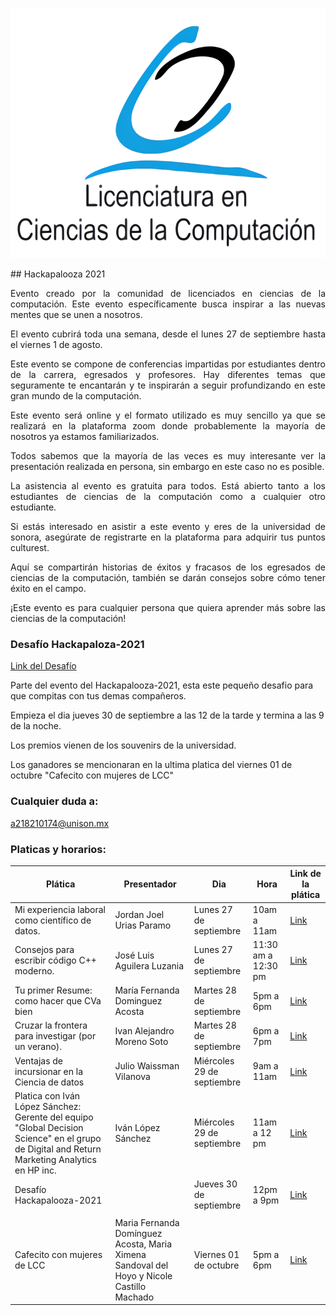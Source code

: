 <p align="center">
  <img src="https://github.com/MJVNOR/Hackapalooza-2021/blob/main/lcc.png?raw=true" alt="Sublime's custom image"/>
</p>
## Hackapalooza 2021
<p>
<div style="text-align: justify"> 
Evento creado por la comunidad de licenciados en ciencias de la computación. Este evento específicamente busca inspirar a las nuevas mentes que se unen a nosotros.
</div>
</p>
<p>
<div style="text-align: justify"> 
El evento cubrirá toda una semana, desde el lunes 27 de septiembre hasta el viernes 1 de agosto.
</div>
</p>
<p>
<div style="text-align: justify"> 
Este evento se compone de conferencias impartidas por estudiantes dentro de la carrera, egresados y profesores. Hay diferentes temas que seguramente te encantarán y te inspirarán a seguir profundizando en este gran mundo de la computación.
</div>
</p>
<p>
<div style="text-align: justify"> 
Este evento será online y el formato utilizado es muy sencillo ya que se realizará en la plataforma zoom donde probablemente la mayoría de nosotros ya estamos familiarizados.
</div>
</p>
<p>
<div style="text-align: justify"> 
Todos sabemos que la mayoría de las veces es muy interesante ver la presentación realizada en persona, sin embargo en este caso no es posible.
</div>
</p>
<p>
<div style="text-align: justify"> 
La asistencia al evento es gratuita para todos. Está abierto tanto a los estudiantes de ciencias de la computación como a cualquier otro estudiante.
</div>
</p>
<p>
<div style="text-align: justify"> 
Si estás interesado en asistir a este evento y eres de la universidad de sonora, asegúrate de registrarte en la plataforma para adquirir tus puntos culturest.
</div>
</p>
<p>
<div style="text-align: justify"> 
Aquí se compartirán historias de éxitos y fracasos de los egresados de ciencias de la computación, también se darán consejos sobre cómo tener éxito en el campo.
</div>
</p>
<p>
<div style="text-align: justify"> 
¡Este evento es para cualquier persona que quiera aprender más sobre las ciencias de la computación!
</div>
</p>

### Desafío Hackapaloza-2021
  
  [Link del Desafío](https://www.hackerrank.com/hackapalooza-2021)
  
  Parte del evento del Hackapalooza-2021, esta este pequeño desafio para que compitas con tus demas compañeros.

  Empieza el dia jueves 30 de septiembre a las 12 de la tarde y termina a las 9 de la noche.

  Los premios vienen de los souvenirs de la universidad.

  Los ganadores se mencionaran en la ultima platica del viernes 01 de octubre "Cafecito con mujeres de LCC"
  

### Cualquier duda a:
  a218210174@unison.mx

### Platicas y horarios:

| Plática                                                                                                                                        | Presentador                                                                               | Dia                        | Hora                | Link de la plática                                   |
|------------------------------------------------------------------------------------------------------------------------------------------------|-------------------------------------------------------------------------------------------|----------------------------|---------------------|------------------------------------------------------|
| Mi experiencia laboral como científico de datos.                                                                                               | Jordan Joel Urias Paramo                                                                  | Lunes 27 de septiembre     | 10am a 11am         | [Link](https://us06web.zoom.us/j/87142695599)        |
| Consejos para escribir código C++ moderno.                                                                                                     | José Luis Aguilera   Luzania                                                              | Lunes 27 de septiembre     | 11:30 am a 12:30 pm | [Link](https://us06web.zoom.us/j/88672307754)        |
| Tu primer Resume: como hacer que CVa bien                                                                                                      | María Fernanda Dominguez Acosta                                                           | Martes 28 de septiembre    | 5pm a 6pm           | [Link](https://us06web.zoom.us/j/85798609027)        |
| Cruzar la frontera para investigar (por un verano).                                                                                            | Ivan Alejandro Moreno Soto                                                                | Martes 28 de septiembre    | 6pm a 7pm           | [Link](https://us06web.zoom.us/j/88227198176)        |
| Ventajas de incursionar en la Ciencia de datos                                                                                                 | Julio Waissman Vilanova                                                                   | Miércoles 29 de septiembre | 9am a 11am          | [Link](https://us06web.zoom.us/j/87548280803)        |
| Platica con Iván López Sánchez: Gerente del equipo "Global Decision Science" en el grupo de  Digital and Return Marketing Analytics en HP inc. | Iván López Sánchez                                                                        | Miércoles 29 de septiembre | 11am a 12 pm        | [Link](https://us06web.zoom.us/j/86886414869)        |
| Desafío Hackapalooza-2021                                                                                                                      |                                                                                           | Jueves 30 de septiembre    | 12pm a 9pm          | [Link](https://www.hackerrank.com/hackapalooza-2021) |
|                                                                                                                                                |                                                                                           |                            |                     |                                                      |
| Cafecito con mujeres de LCC                                                                                                                    | Maria Fernanda Domínguez Acosta, Maria Ximena Sandoval del Hoyo y Nicole Castillo Machado | Viernes 01 de octubre      | 5pm a 6pm           | [Link](https://us06web.zoom.us/j/86758457932)        |
